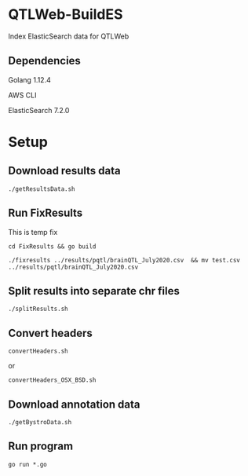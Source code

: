 # QTLWeb-BuildES
Index ElasticSearch data for QTLWeb

## Dependencies

Golang 1.12.4

AWS CLI

ElasticSearch 7.2.0

# Setup

## Download results data
`./getResultsData.sh`

## Run FixResults
This is temp fix

`cd FixResults && go build`

`./fixresults ../results/pqtl/brainQTL_July2020.csv  && mv test.csv ../results/pqtl/brainQTL_July2020.csv`


## Split results into separate chr files
`./splitResults.sh`

## Convert headers

`convertHeaders.sh`

or

`convertHeaders_OSX_BSD.sh`

## Download annotation data
`./getBystroData.sh`

## Run program
`go run *.go`
